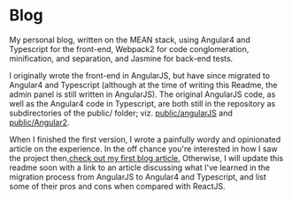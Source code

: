 # Blog
My personal blog, written on the MEAN stack, using Angular4 and Typescript for the front-end,
Webpack2 for code conglomeration, minification, and separation, and Jasmine for back-end tests.

I originally wrote the front-end in AngularJS, but have since migrated to Angular4 and Typescript
(although at the time of writing this Readme, the admin panel is still written in AngularJS). The
original AngularJS code, as well as the Angular4 code in Typescript, are both still in the repository
as subdirectories of the public/ folder; viz. <a target="_blank" href="https://github.com/Ahlkanvorez/Blog/tree/master/public/angularJS">public/angularJS</a> and <a target="_blank" href="https://github.com/Ahlkanvorez/Blog/tree/master/public/Angular2">public/Angular2</a>.

When I finished the first version, I wrote a painfully wordy and opinionated article on the experience.
In the off chance you're interested in how I saw the project then,<a target="_blank" href="https://www.hrodebert.com/articles/The-Making-of-my-Blog">check out my first blog article.</a>
Otherwise, I will update this readme soon with a link to an article discussing what I've learned in
the migration process from AngularJS to Angular4 and Typescript, and list some of their pros and cons
when compared with ReactJS.
